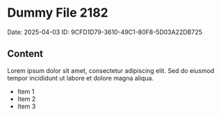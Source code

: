# Dummy File 2182

Date: 2025-04-03
ID: 9CFD1D79-3610-49C1-80F8-5D03A22DB725

## Content

Lorem ipsum dolor sit amet, consectetur adipiscing elit.
Sed do eiusmod tempor incididunt ut labore et dolore magna aliqua.

* Item 1
* Item 2
* Item 3

